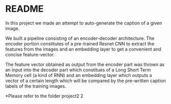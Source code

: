 # README

In this project we made an attempt to auto-generate the caption of a given image.

We built a pipeline consisting of an encoder-decoder architecture. The encoder portion constitutes of a pre-trained Resnet CNN
to extract the features from the images and an embedding layer to get a convenient and concise feature-vector.

The feature vector obtained as output from the encoder part was thrown as an input into the decoder part which constitues of 
a Long Short Term Memory cell (a kind of RNN) and an embedding layer which outputs a vector of a certain length which will be
compared by the pre-written caption labels of the training images.

*Please refer to the folder project2 2

